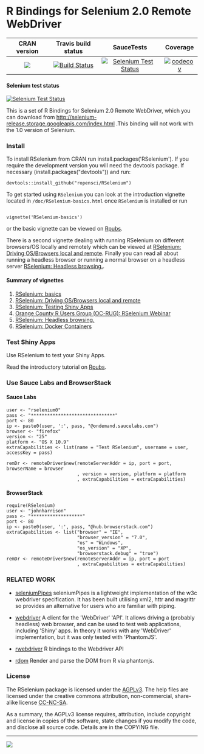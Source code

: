 R Bindings for Selenium 2.0 Remote WebDriver
==========================
| CRAN version       | Travis build status    | SauceTests  | Coverage |
| :-------------: |:-------------:|:-------------:|:-------------:|
| [![](http://www.r-pkg.org/badges/version/RSelenium)](http://cran.rstudio.com/web/packages/RSelenium/index.html) | [![Build Status](https://travis-ci.org/ropensci/RSelenium.svg?branch=master)](https://travis-ci.org/ropensci/RSelenium) | [![Selenium Test Status](https://saucelabs.com/buildstatus/rselenium0)](https://saucelabs.com/u/rselenium0) | [![codecov](https://codecov.io/gh/ropensci/RSelenium/branch/master/graph/badge.svg)](https://codecov.io/gh/ropensci/RSelenium)|


#### Selenium test status

[![Selenium Test Status](https://saucelabs.com/browser-matrix/rselenium0.svg)](https://saucelabs.com/u/rselenium0)

This is a set of R Bindings for Selenium 2.0 Remote WebDriver, which you
can download from http://selenium-release.storage.googleapis.com/index.html .This binding will not work with the
1.0 version of Selenium.

### Install 

To install RSelenium from CRAN run install.packages('RSelenium'). If you require the development version you will need the devtools package. If necessary (install.packages("devtools")) and run:

```
devtools::install_github("ropensci/RSelenium")
```

To get started using `RSelenium` you can look at the introduction vignette located 
in `/doc/RSelenium-basics.html` once `RSelenium` is installed or run

```

vignette('RSelenium-basics')

```

or the basic vignette can be viewed on [Rpubs](http://rpubs.com/johndharrison/12843).

There is a second vignette dealing with running RSelenium on different browsers/OS locally and remotely which can be viewed at [RSelenium: Driving OS/Browsers local and remote](http://rpubs.com/johndharrison/13885). Finally you can read all about running a headless browser or running a normal browser on a headless server [RSelenium: Headless browsing.](http://rpubs.com/johndharrison/RSelenium-headless).

#### Summary of vignettes
1.  [RSelenium: basics](http://rpubs.com/johndharrison/12843)
2.  [RSelenium: Driving OS/Browsers local and remote](http://rpubs.com/johndharrison/13885)
3.  [RSelenium: Testing Shiny Apps](http://rpubs.com/johndharrison/13408)
4.  [Orange County R Users Group (OC-RUG): RSelenium Webinar](http://johndharrison.blogspot.com/2014/05/orange-county-r-users-group-oc-rug.html)
5.  [RSelenium: Headless browsing.](http://rpubs.com/johndharrison/RSelenium-headless)
6.  [RSelenium: Docker Containers](http://rpubs.com/johndharrison/RSelenium-Docker)

### Test Shiny Apps

Use RSelenium to test your Shiny Apps.

Read the introductory tutorial on [Rpubs](http://rpubs.com/johndharrison/13408).


### Use Sauce Labs and BrowserStack

#### Sauce Labs

```
user <- "rselenium0"
pass <- "*******************************"
port <- 80
ip <- paste0(user, ':', pass, "@ondemand.saucelabs.com")
browser <- "firefox"
version <- "25"
platform <- "OS X 10.9"
extraCapabilities <- list(name = "Test RSelenium", username = user, accessKey = pass)

remDr <- remoteDriver$new(remoteServerAddr = ip, port = port, browserName = browser
                          , version = version, platform = platform
                          , extraCapabilities = extraCapabilities)
```
#### BrowserStack

```
require(RSelenium)
user <- "johnharrison" 
pass <- "*******************"
port <- 80
ip <- paste0(user, ':', pass, "@hub.browserstack.com")
extraCapabilities <- list("browser" = "IE",
                          "browser_version" = "7.0",
                          "os" = "Windows",
                          "os_version" = "XP",
                          "browserstack.debug" = "true")
remDr <- remoteDriver$new(remoteServerAddr = ip, port = port
                          , extraCapabilities = extraCapabilities)
```

### RELATED WORK

* [seleniumPipes](https://github.com/johndharrison/seleniumPipes) seleniumPipes is a lightweight implementation of the w3c webdriver specification. It has been built utilising xml2, httr and magrittr so provides an alternative for users who are familiar with piping.

* [webdriver](https://github.com/MangoTheCat/webdriver) A client for the 'WebDriver' 'API'. It allows driving a (probably headless) web browser, and can be used to test web applications, including 'Shiny' apps. In theory it works with any 'WebDriver' implementation, but it was only tested with 'PhantomJS'.

* [rwebdriver](https://github.com/crubba/Rwebdriver) R bindings to the Webdriver API

* [rdom](https://github.com/cpsievert/rdom) Render and parse the DOM from R via phantomjs.

### License

The RSelenium package is licensed under the <a href="http://www.tldrlegal.com/l/AGPL3" target="_blank">AGPLv3</a>. The help files are licensed under the creative commons attribution, non-commercial, share-alike license <a href="http://creativecommons.org/licenses/by-nc-sa/4.0/" target="_blank">CC-NC-SA</a>.

As a summary, the AGPLv3 license requires, attribution, include copyright and license in copies of the software, state changes if you modify the code, and disclose all source code. Details are in the COPYING file.

---

[![](http://ropensci.org/public_images/github_footer.png)](http://ropensci.org)